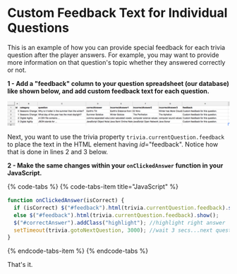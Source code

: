 # Custom Feedback Text for Individual Questions

This is an example of how you can provide special feedback for each trivia question after the player answers. For example, you may want to provide more information on that question's topic whether they answered correctly or not.

**1 - Add a "feedback" column to your question spreadsheet \(our database\) like shown below, and add custom feedback text for each question.**

![](../../.gitbook/assets/screen-shot-2018-06-19-at-11.02.39-am.png)

Next, you want to use the trivia property  `trivia.currentQuestion.feedback` to place the text in the HTML element having _id_="feedback". Notice how that is done in lines 2 and 3 below. 

**2 - Make the same changes within your `onClickedAnswer` function in your JavaScript.**

{% code-tabs %}
{% code-tabs-item title="JavaScript" %}
```javascript
function onClickedAnswer(isCorrect) {
  if (isCorrect) $("#feedback").html(trivia.currentQuestion.feedback).show();
  else $("#feedback").html(trivia.currentQuestion.feedback).show();
  $("#correctAnswer").addClass("highlight"); //highlight right answer
  setTimeout(trivia.gotoNextQuestion, 3000); //wait 3 secs...next question
}
```
{% endcode-tabs-item %}
{% endcode-tabs %}

That's it.

